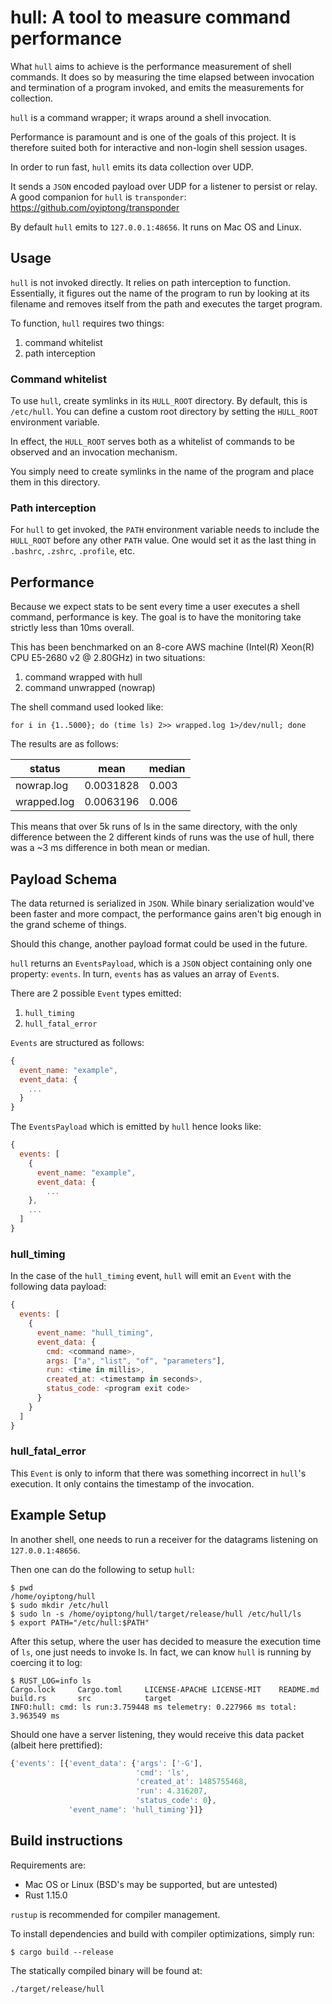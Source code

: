 # hull: A tool to measure command performance

What `hull` aims to achieve is the performance measurement of shell commands. It does so by measuring
the time elapsed between invocation and termination of a program invoked, and emits the measurements
for collection.

`hull` is a command wrapper; it wraps around a shell invocation.

Performance is paramount and is one of the goals of this project. It is therefore suited both for
interactive and non-login shell session usages.

In order to run fast, `hull` emits its data collection over UDP.

It sends a `JSON` encoded payload over UDP for a listener to persist or relay. A good companion
for `hull` is `transponder`: https://github.com/oyiptong/transponder

By default `hull` emits to `127.0.0.1:48656`. It runs on Mac OS and Linux.

## Usage

`hull` is not invoked directly. It relies on path interception to function. Essentially, it figures
out the name of the program to run by looking at its filename and removes itself from the path and
executes the target program.

To function, `hull` requires two things:

1. command whitelist
2. path interception

### Command whitelist

To use `hull`, create symlinks in its `HULL_ROOT` directory. By default, this is `/etc/hull`.
You can define a custom root directory by setting the `HULL_ROOT` environment variable.

In effect, the `HULL_ROOT` serves both as a whitelist of commands to be observed and an invocation
mechanism.

You simply need to create symlinks in the name of the program and place them in this directory.

### Path interception

For `hull` to get invoked, the `PATH` environment variable needs to include the `HULL_ROOT` before
any other `PATH` value. One would set it as the last thing in `.bashrc`, `.zshrc`, `.profile`, etc.

## Performance

Because we expect stats to be sent every time a user executes a shell command, performance is key.
The goal is to have the monitoring take strictly less than 10ms overall.

This has been benchmarked on an 8-core AWS machine (Intel(R) Xeon(R) CPU E5-2680 v2 @ 2.80GHz)
in two situations:

1. command wrapped with hull
2. command unwrapped (nowrap)

The shell command used looked like:

```
for i in {1..5000}; do (time ls) 2>> wrapped.log 1>/dev/null; done
```

The results are as follows:

|   status    |   mean    | median |
| ----------- | --------  | ------ |
| nowrap.log  | 0.0031828 |  0.003 |
| wrapped.log | 0.0063196 |  0.006 |

This means that over 5k runs of ls in the same directory, with the only difference between the 2 different kinds of runs was the use of hull, there was a ~3 ms difference in both mean or median.

## Payload Schema

The data returned is serialized in `JSON`. While binary serialization would've been faster and more
compact, the performance gains aren't big enough in the grand scheme of things.

Should this change, another payload format could be used in the future.

`hull` returns an `EventsPayload`, which is a `JSON` object containing only one property: `events`.
In turn, `events` has as values an array of `Event`s.

There are 2 possible `Event` types emitted:

1. `hull_timing`
2. `hull_fatal_error`

`Events` are structured as follows:

```js
{
  event_name: "example",
  event_data: {
    ...
  }
}
```

The `EventsPayload` which is emitted by `hull` hence looks like:

```js
{
  events: [
    {
      event_name: "example",
      event_data: {
        ...
    },
    ...
  ]
}
```

### hull_timing

In the case of the `hull_timing` event, `hull` will emit an `Event` with the following data payload:

```js
{
  events: [
    {
      event_name: "hull_timing",
      event_data: {
        cmd: <command name>,
        args: ["a", "list", "of", "parameters"],
        run: <time in millis>,
        created_at: <timestamp in seconds>,
        status_code: <program exit code>
      }
    }
  ]
}
```

### hull_fatal_error 

This `Event` is only to inform that there was something incorrect in `hull`'s execution. It only
contains the timestamp of the invocation.

## Example Setup

In another shell, one needs to run a receiver for the datagrams listening on `127.0.0.1:48656`.

Then one can do the following to setup `hull`:

```
$ pwd
/home/oyiptong/hull
$ sudo mkdir /etc/hull
$ sudo ln -s /home/oyiptong/hull/target/release/hull /etc/hull/ls
$ export PATH="/etc/hull:$PATH"
```

After this setup, where the user has decided to measure the execution time of `ls`, one just needs
to invoke ls. In fact, we can know `hull` is running by coercing it to log:

```
$ RUST_LOG=info ls
Cargo.lock     Cargo.toml     LICENSE-APACHE LICENSE-MIT    README.md      build.rs       src            target
INFO:hull: cmd: ls run:3.759448 ms telemetry: 0.227966 ms total: 3.963549 ms
```

Should one have a server listening, they would receive this data packet (albeit here prettified):

```js
{'events': [{'event_data': {'args': ['-G'],
                            'cmd': 'ls',
                            'created_at': 1485755468,
                            'run': 4.316207,
                            'status_code': 0},
             'event_name': 'hull_timing'}]}
```

## Build instructions

Requirements are:
* Mac OS or Linux (BSD's may be supported, but are untested)
* Rust 1.15.0

`rustup` is recommended for compiler management.

To install dependencies and build with compiler optimizations, simply run:

```
$ cargo build --release
```

The statically compiled binary will be found at:

```
./target/release/hull
```
